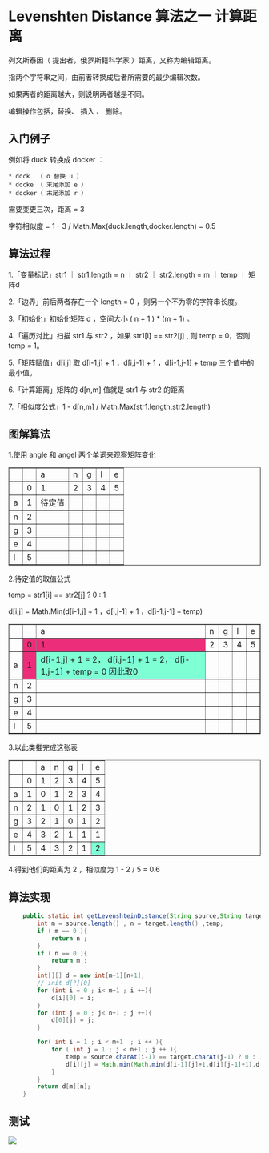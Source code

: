 # Levenshten Distance 算法之一 计算距离

列文斯泰因（ 提出者，俄罗斯籍科学家 ）距离，又称为编辑距离。

指两个字符串之间，由前者转换成后者所需要的最少编辑次数。

如果两者的距离越大，则说明两者越是不同。

编辑操作包括，替换、 插入 、 删除。

## 入门例子

例如将 duck 转换成 docker ：
    
    * dock  （ o 替换 u ）
    * docke （ 末尾添加 e ）
    * docker（ 末尾添加 r ）

需要变更三次，距离 = 3

字符相似度 =  1 - 3 / Math.Max(duck.length,docker.length) = 0.5

## 算法过程
1.「变量标记」str1 ｜ str1.length = n ｜ str2 ｜ str2.length = m ｜ temp ｜ 矩阵d

2.「边界」前后两者存在一个 length = 0 ，则另一个不为零的字符串长度。

3.「初始化」初始化矩阵 d ，空间大小 ( n + 1 ) * (m + 1) 。

4.「遍历对比」扫描 str1 与 str2 ，如果 str1[i] == str2[j] , 则 temp = 0，否则 temp = 1。

5.「矩阵赋值」d[i,j] 取 d[i-1,j] + 1 ，d[i,j-1] + 1 ，d[i-1,j-1] + temp 三个值中的最小值。 

6.「计算距离」矩阵的 d[n,m] 值就是 str1 与 str2 的距离

7.「相似度公式」1 - d[n,m] / Math.Max(str1.length,str2.length) 

## 图解算法
1.使用 angle 和 angel 两个单词来观察矩阵变化 
<table border="1">
<tr>
<td></td>
<td></td>
<td>a</td>
<td>n</td>
<td>g</td>
<td>l</td>
<td>e</td>
</tr>
<tr>
<td></td>
<td>0</td>
<td>1</td>
<td>2</td>
<td>3</td>
<td>4</td>
<td>5</td>
</tr>
<tr>
<td>a</td>
<td>1</td>
<td >待定值</td>
<td></td>
<td></td>
<td></td>
<td></td>
</tr>
<tr>
<td>n</td>
<td>2</td>
<td></td>
<td></td>
<td></td>
<td></td>
<td></td>
</tr>
<tr>
<td>g</td>
<td>3</td>
<td></td>
<td></td>
<td></td>
<td></td>
<td></td>
</tr>
<tr>
<td>e</td>
<td>4</td>
<td></td>
<td></td>
<td></td>
<td></td>
<td></td>
</tr>
<tr>
<td>l</td>
<td>5</td>
<td></td>
<td></td>
<td></td>
<td></td>
<td></td>
</tr>
</table>

2.待定值的取值公式

temp = str1[i] == str2[j] ? 0 : 1

d[i,j] = Math.Min(d[i-1,j] + 1 ，d[i,j-1] + 1 ，d[i-1,j-1] + temp)

<table border="1">
<tr>
<td></td>
<td></td>
<td>a</td>
<td>n</td>
<td>g</td>
<td>l</td>
<td>e</td>
</tr>
<tr>
<td></td>
<td bgcolor=#ec2d7a>0</td>
<td bgcolor=#ec2d7a>1</td>
<td>2</td>
<td>3</td>
<td>4</td>
<td>5</td>
</tr>
<tr>
<td>a</td>
<td bgcolor=#ec2d7a>1</td>
<td bgcolor=#7FFFD4> d[i-1,j] + 1 = 2，
d[i,j-1] + 1 = 2，
d[i-1,j-1] + temp = 0 
因此取0</td>
<td></td>
<td></td>
<td></td>
<td></td>
</tr>
<tr>
<td>n</td>
<td>2</td>
<td></td>
<td></td>
<td></td>
<td></td>
<td></td>
</tr>
<tr>
<td>g</td>
<td>3</td>
<td></td>
<td></td>
<td></td>
<td></td>
<td></td>
</tr>
<tr>
<td>e</td>
<td>4</td>
<td></td>
<td></td>
<td></td>
<td></td>
<td></td>
</tr>
<tr>
<td>l</td>
<td>5</td>
<td></td>
<td></td>
<td></td>
<td></td>
<td></td>
</tr>
</table>

3.以此类推完成这张表

<table border="1">
<tr>
<td></td>
<td></td>
<td>a</td>
<td>n</td>
<td>g</td>
<td>l</td>
<td>e</td>
</tr>
<tr>
<td></td>
<td>0</td>
<td>1</td>
<td>2</td>
<td>3</td>
<td>4</td>
<td>5</td>
</tr>
<tr>
<td>a</td>
<td>1</td>
<td>0</td>
<td>1</td>
<td>2</td>
<td>3</td>
<td>4</td>
</tr>
<tr>
<td>n</td>
<td>2</td>
<td>1</td>
<td>0</td>
<td>1</td>
<td>2</td>
<td>3</td>
</tr>
<tr>
<td>g</td>
<td>3</td>
<td>2</td>
<td>1</td>
<td>0</td>
<td>1</td>
<td>2</td>
</tr>
<tr>
<td>e</td>
<td>4</td>
<td>3</td>
<td>2</td>
<td>1</td>
<td>1</td>
<td>1</td>
</tr>
<tr>
<td>l</td>
<td>5</td>
<td>4</td>
<td>3</td>
<td>2</td>
<td>1</td>
<td bgcolor=#7FFFD4>2</td>
</tr>
</table>

4.得到他们的距离为 2 ，相似度为 1 - 2 / 5 = 0.6

## 算法实现
```java
    public static int getLevenshteinDistance(String source,String target){
        int m = source.length() , n = target.length() ,temp;
        if ( m == 0 ){
            return n ;
        }
        if ( n == 0 ){
            return m ;
        }
        int[][] d = new int[m+1][n+1];
        // init d[?][0]
        for (int i = 0 ; i< m+1 ; i ++){
            d[i][0] = i;
        }
        for (int j = 0 ; j< n+1 ; j ++){
            d[0][j] = j;
        }

        for( int i = 1 ; i < m+1  ; i ++ ){
            for ( int j = 1 ; j < n+1 ; j ++ ){
                temp = source.charAt(i-1) == target.charAt(j-1) ? 0 : 1;
                d[i][j] = Math.min(Math.min(d[i-1][j]+1,d[i][j-1]+1),d[i-1][j-1]+temp);
            }
        }
        return d[m][n];
    }
```

## 测试
![](./img/EditDistanceTest.png)